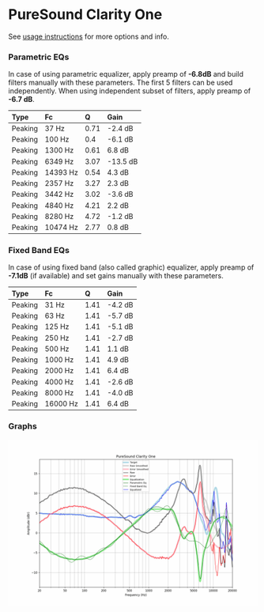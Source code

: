 # PureSound Clarity One
See [usage instructions](https://github.com/jaakkopasanen/AutoEq#usage) for more options and info.

### Parametric EQs
In case of using parametric equalizer, apply preamp of **-6.8dB** and build filters manually
with these parameters. The first 5 filters can be used independently.
When using independent subset of filters, apply preamp of **-6.7 dB**.

| Type    | Fc       |    Q | Gain     |
|:--------|:---------|:-----|:---------|
| Peaking | 37 Hz    | 0.71 | -2.4 dB  |
| Peaking | 100 Hz   | 0.4  | -6.1 dB  |
| Peaking | 1300 Hz  | 0.61 | 6.8 dB   |
| Peaking | 6349 Hz  | 3.07 | -13.5 dB |
| Peaking | 14393 Hz | 0.54 | 4.3 dB   |
| Peaking | 2357 Hz  | 3.27 | 2.3 dB   |
| Peaking | 3442 Hz  | 3.02 | -3.6 dB  |
| Peaking | 4840 Hz  | 4.21 | 2.2 dB   |
| Peaking | 8280 Hz  | 4.72 | -1.2 dB  |
| Peaking | 10474 Hz | 2.77 | 0.8 dB   |

### Fixed Band EQs
In case of using fixed band (also called graphic) equalizer, apply preamp of **-7.1dB**
(if available) and set gains manually with these parameters.

| Type    | Fc       |    Q | Gain    |
|:--------|:---------|:-----|:--------|
| Peaking | 31 Hz    | 1.41 | -4.2 dB |
| Peaking | 63 Hz    | 1.41 | -5.7 dB |
| Peaking | 125 Hz   | 1.41 | -5.1 dB |
| Peaking | 250 Hz   | 1.41 | -2.7 dB |
| Peaking | 500 Hz   | 1.41 | 1.1 dB  |
| Peaking | 1000 Hz  | 1.41 | 4.9 dB  |
| Peaking | 2000 Hz  | 1.41 | 6.4 dB  |
| Peaking | 4000 Hz  | 1.41 | -2.6 dB |
| Peaking | 8000 Hz  | 1.41 | -4.0 dB |
| Peaking | 16000 Hz | 1.41 | 6.4 dB  |

### Graphs
![](./PureSound%20Clarity%20One.png)